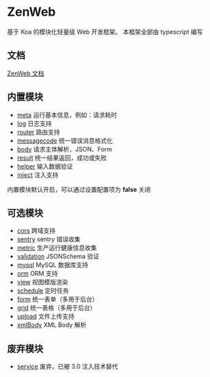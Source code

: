 # ZenWeb
基于 Koa 的模块化轻量级 Web 开发框架。
本框架全部由 typescript 编写

## 文档
[ZenWeb 文档](https://zenweb.node.ltd)

## 内置模块
- [meta](https://www.npmjs.com/package/@zenweb/meta) 运行基本信息，例如：请求耗时
- [log](https://www.npmjs.com/package/@zenweb/log) 日志支持
- [router](https://www.npmjs.com/package/@zenweb/router) 路由支持
- [messagecode](https://www.npmjs.com/package/@zenweb/messagecode) 统一错误消息格式化
- [body](https://www.npmjs.com/package/@zenweb/body) 请求主体解析，JSON、Form
- [result](https://www.npmjs.com/package/@zenweb/result) 统一结果返回，成功或失败
- [helper](https://www.npmjs.com/package/@zenweb/helper) 输入数据验证
- [inject](https://www.npmjs.com/package/@zenweb/inject) 注入支持

内置模块默认开启，可以通过设置配置项为 **false** 关闭


## 可选模块
- [cors](https://www.npmjs.com/package/@zenweb/cors) 跨域支持
- [sentry](https://www.npmjs.com/package/@zenweb/sentry) sentry 错误收集
- [metric](https://www.npmjs.com/package/@zenweb/metric) 生产运行健康信息收集
- [validation](https://www.npmjs.com/package/@zenweb/validation) JSONSchema 验证
- [mysql](https://www.npmjs.com/package/@zenweb/mysql) MySQL 数据库支持
- [orm](https://www.npmjs.com/package/@zenweb/orm) ORM 支持
- [view](https://www.npmjs.com/package/@zenweb/view) 视图模版渲染
- [schedule](https://www.npmjs.com/package/@zenweb/schedule) 定时任务
- [form](https://www.npmjs.com/package/@zenweb/form) 统一表单（多用于后台）
- [grid](https://www.npmjs.com/package/@zenweb/grid) 统一表格（多用于后台）
- [upload](https://www.npmjs.com/package/@zenweb/upload) 文件上传支持
- [xmlBody](https://www.npmjs.com/package/@zenweb/xml-body) XML Body 解析


## 废弃模块
- [service](https://www.npmjs.com/package/@zenweb/service) 废弃，已被 3.0 注入技术替代
